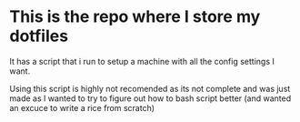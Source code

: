# This is the repo where I store my dotfiles

It has a script that i run to setup a machine with all the config settings I want.

Using this script is highly not recomended as its not complete and was just made as I wanted to try to figure out how to bash script better (and wanted an excuce to write a rice from scratch)